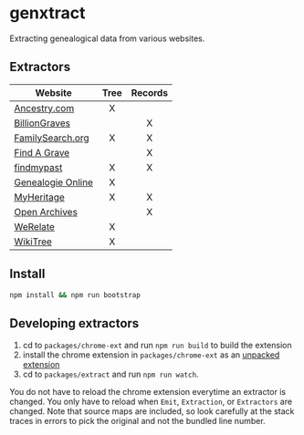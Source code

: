 # genxtract

Extracting genealogical data from various websites.

## Extractors

| Website | Tree | Records |
|---------|:----:|:-------:|
|[Ancestry.com](https://www.ancestry.com)|X||
|[BillionGraves](http://billiongraves.com)||X|
|[FamilySearch.org](https://familysearch.org)|X|X|
|[Find A Grave](http://www.findagrave.com)||X|
|[findmypast](http://www.findmypast.com)|X|X|
|[Genealogie Online](https://www.genealogieonline.nl)|X||
|[MyHeritage](https://www.myheritage.com)|X|X|
|[Open Archives](https://www.openarch.nl)||X|
|[WeRelate](http://www.werelate.org)|X||
|[WikiTree](https://www.wikitree.com)|X||

## Install

````bash
npm install && npm run bootstrap
````

## Developing extractors

1. cd to `packages/chrome-ext` and run `npm run build` to build the extension
1. install the chrome extension in `packages/chrome-ext` as an [unpacked extension](https://developer.chrome.com/extensions/getstarted#unpacked)
1. cd to `packages/extract` and run `npm run watch`. 

You do not have to reload the chrome extension everytime an extractor is changed. You only have to reload when `Emit`, `Extraction`, 
or `Extractors` are changed. Note that source maps are included, so look carefully at the stack traces in errors to pick the original and not the bundled line number.
